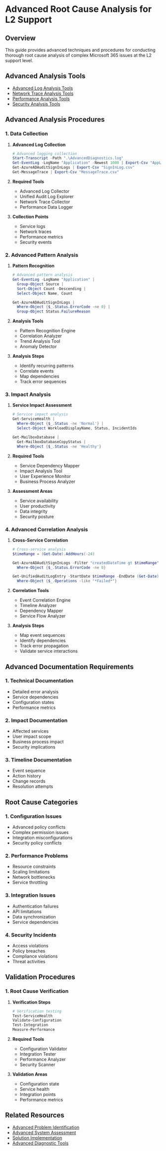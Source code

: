 # Advanced Root Cause Analysis for L2 Support

## Overview
This guide provides advanced techniques and procedures for conducting thorough root cause analysis of complex Microsoft 365 issues at the L2 support level.

## Advanced Analysis Tools
- [Advanced Log Analysis Tools](../diagnostic_tools/microsoft_tools.md#advanced-logging)
- [Network Trace Analysis Tools](../diagnostic_tools/network_testing.md#packet-analysis)
- [Performance Analysis Tools](../diagnostic_tools/microsoft_tools.md#performance-tools)
- [Security Analysis Tools](../diagnostic_tools/microsoft_tools.md#security-analysis)

## Advanced Analysis Procedures

### 1. Data Collection
1. **Advanced Log Collection**
   ```powershell
   # Advanced logging collection
   Start-Transcript -Path ".\AdvancedDiagnostics.log"
   Get-EventLog -LogName "Application" -Newest 1000 | Export-Csv "AppLog.csv"
   Get-AzureADAuditSignInLogs | Export-Csv "SignInLog.csv"
   Get-MessageTrace | Export-Csv "MessageTrace.csv"
   ```

2. **Required Tools**
   - Advanced Log Collector
   - Unified Audit Log Explorer
   - Network Trace Collector
   - Performance Data Logger

3. **Collection Points**
   - Service logs
   - Network traces
   - Performance metrics
   - Security events

### 2. Advanced Pattern Analysis
1. **Pattern Recognition**
   ```powershell
   # Advanced pattern analysis
   Get-EventLog -LogName "Application" | 
     Group-Object Source |
     Sort-Object Count -Descending |
     Select-Object Name, Count
   
   Get-AzureADAuditSignInLogs |
     Where-Object {$_.Status.ErrorCode -ne 0} |
     Group-Object Status.FailureReason
   ```

2. **Analysis Tools**
   - Pattern Recognition Engine
   - Correlation Analyzer
   - Trend Analysis Tool
   - Anomaly Detector

3. **Analysis Steps**
   - Identify recurring patterns
   - Correlate events
   - Map dependencies
   - Track error sequences

### 3. Impact Analysis
1. **Service Impact Assessment**
   ```powershell
   # Service impact analysis
   Get-ServiceHealth | 
     Where-Object {$_.Status -ne 'Normal'} |
     Select-Object WorkloadDisplayName, Status, IncidentIds
   
   Get-MailboxDatabase | 
     Get-MailboxDatabaseCopyStatus |
     Where-Object {$_.Status -ne 'Healthy'}
   ```

2. **Required Tools**
   - Service Dependency Mapper
   - Impact Analysis Tool
   - User Experience Monitor
   - Business Process Analyzer

3. **Assessment Areas**
   - Service availability
   - User productivity
   - Data integrity
   - Security posture

### 4. Advanced Correlation Analysis
1. **Cross-Service Correlation**
   ```powershell
   # Cross-service analysis
   $timeRange = (Get-Date).AddHours(-24)
   
   Get-AzureADAuditSignInLogs -Filter "createdDateTime gt $timeRange" |
     Where-Object {$_.Status.ErrorCode -ne 0}
   
   Get-UnifiedAuditLogEntry -StartDate $timeRange -EndDate (Get-Date) |
     Where-Object {$_.Operations -like "*Failed*"}
   ```

2. **Correlation Tools**
   - Event Correlation Engine
   - Timeline Analyzer
   - Dependency Mapper
   - Service Flow Analyzer

3. **Analysis Steps**
   - Map event sequences
   - Identify dependencies
   - Track error propagation
   - Validate service interactions

## Advanced Documentation Requirements

### 1. Technical Documentation
- Detailed error analysis
- Service dependencies
- Configuration states
- Performance metrics

### 2. Impact Documentation
- Affected services
- User impact scope
- Business process impact
- Security implications

### 3. Timeline Documentation
- Event sequence
- Action history
- Change records
- Resolution attempts

## Root Cause Categories

### 1. Configuration Issues
- Advanced policy conflicts
- Complex permission issues
- Integration misconfigurations
- Security policy conflicts

### 2. Performance Problems
- Resource constraints
- Scaling limitations
- Network bottlenecks
- Service throttling

### 3. Integration Issues
- Authentication failures
- API limitations
- Data synchronization
- Service dependencies

### 4. Security Incidents
- Access violations
- Policy breaches
- Compliance violations
- Threat activities

## Validation Procedures

### 1. Root Cause Verification
1. **Verification Steps**
   ```powershell
   # Verification testing
   Test-ServiceHealth
   Validate-Configuration
   Test-Integration
   Measure-Performance
   ```

2. **Required Tools**
   - Configuration Validator
   - Integration Tester
   - Performance Analyzer
   - Security Scanner

3. **Validation Areas**
   - Configuration state
   - Service health
   - Integration points
   - Performance metrics

## Related Resources
- [Advanced Problem Identification](problem_identification.md)
- [Advanced System Assessment](initial_assessment.md)
- [Solution Implementation](solution_implementation.md)
- [Advanced Diagnostic Tools](../diagnostic_tools/index.md)
